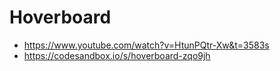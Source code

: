# Hoverboard

* <https://www.youtube.com/watch?v=HtunPQtr-Xw&t=3583s>
* <https://codesandbox.io/s/hoverboard-zqo9jh>